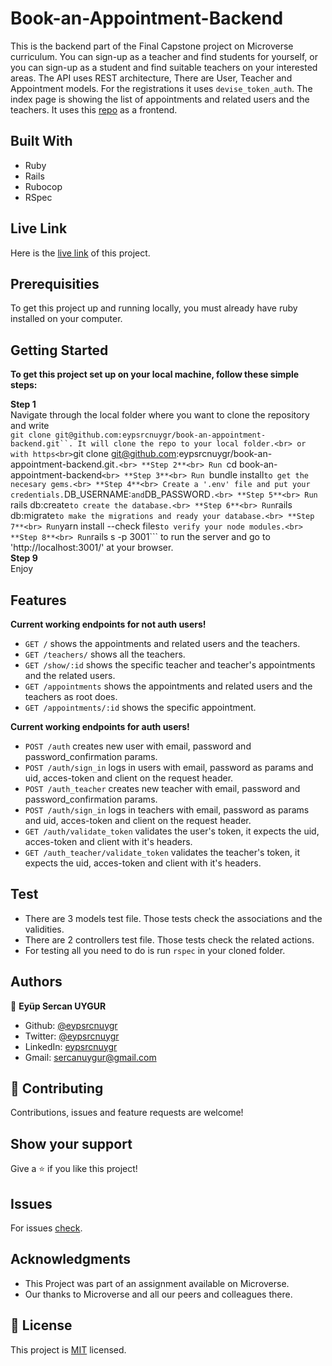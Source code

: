 # Book-an-Appointment-Backend
This is the backend part of the Final Capstone project on Microverse curriculum. You can sign-up as a teacher and find students for yourself, or you can sign-up as a student and find suitable teachers on your interested areas. The API uses REST architecture, There are User, Teacher and Appointment models.
For the registrations it uses ```devise_token_auth```. The index page is showing the list of appointments and related users and the teachers.
It uses this [repo](https://github.com/eypsrcnuygr/book-an-appointmen-frontend) as a frontend.

## Built With
* Ruby
* Rails
* Rubocop
* RSpec

## Live Link

Here is the [live link](https://book-an-appointment-backend.herokuapp.com/) of this project.

## Prerequisities

To get this project up and running locally, you must already have ruby installed on your computer.

## Getting Started

**To get this project set up on your local machine, follow these simple steps:**

**Step 1**<br>
Navigate through the local folder where you want to clone the repository and write<br>
``` git clone git@github.com:eypsrcnuygr/book-an-appointment-backend.git``. It will clone the repo to your local folder.<br>
or with https<br>
```git clone git@github.com:eypsrcnuygr/book-an-appointment-backend.git```.<br>
**Step 2**<br>
Run ```cd book-an-appointment-backend```<br>
**Step 3**<br>
Run ```bundle install``` to get the necesary gems.<br>
**Step 4**<br>
Create a '.env' file and put your credentials. ```DB_USERNAME:``` and ```DB_PASSWORD```.<br>
**Step 5**<br>
Run ```rails db:create``` to create the database.<br>
**Step 6**<br>
Run ```rails db:migrate``` to make the migrations and ready your database.<br>
**Step 7**<br>
Run ```yarn install --check files``` to verify your node modules.<br>
**Step 8**<br>
Run ```rails s -p 3001``` to run the server and go to 'http://localhost:3001/' at your browser.<br>
**Step 9**<br>
Enjoy<br>

## Features
**Current working endpoints for not auth users!**
- ```GET /``` shows the appointments and related users and the teachers.
- ```GET /teachers/``` shows all the teachers.
- ```GET /show/:id``` shows the specific teacher and teacher's appointments and the related users.
- ```GET /appointments``` shows the appointments and related users and the teachers as root does.
- ```GET /appointments/:id``` shows the specific appointment.

**Current working endpoints for auth users!**
- ```POST /auth``` creates new user with email, password and password_confirmation params.
- ```POST /auth/sign_in``` logs in users with email, password as params and uid, acces-token and client on the request header.
- ```POST /auth_teacher``` creates new teacher with email, password and password_confirmation params.
- ```POST /auth/sign_in``` logs in teachers with email, password as params and uid, acces-token and client on the request header.
- ```GET /auth/validate_token``` validates the user's token, it expects the uid, acces-token and client with it's headers.
- ```GET /auth_teacher/validate_token``` validates the teacher's token, it expects the uid, acces-token and client with it's headers.

## Test
- There are 3 models test file. Those tests check the associations and the validities.
- There are 2 controllers test file. Those tests check the related actions.
- For testing all you need to do is run ```rspec``` in your cloned folder.

## Authors

👤 **Eyüp Sercan UYGUR**

-   Github: [@eypsrcnuygr](https://github.com/eypsrcnuygr)
-   Twitter: [@eypsrcnuygr](https://twitter.com/eypsrcnuygr)
-   LinkedIn: [eypsrcnuygr](https://www.linkedin.com/in/eypsrcnuygr/)
-   Gmail: [sercanuygur@gmail.com](sercanuygur@gmail.com)

## 🤝 Contributing

Contributions, issues and feature requests are welcome!

## Show your support

Give a ⭐️ if you like this project!

## Issues

For issues [check](https://github.com/eypsrcnuygr/easy-pay-2/issues).

## Acknowledgments

-   This Project was part of an assignment available on Microverse.
-   Our thanks to Microverse and all our peers and colleagues there.

## 📝 License

This project is [MIT](lic.url) licensed.
